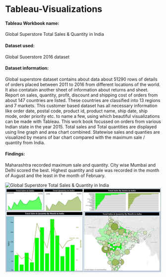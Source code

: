 # Tableau-Visualizations
#### Tableau Workbook name: 
Global Superstore Total Sales & Quantity in India
#### Dataset used: 
Global Suoerstore 2016 dataset

#### Dataset information: 
Global superstore dataset contains about data about 51290 rows of details of orders placed between 2011 to 2016 from different locations of the world. It also contatain another sheet of information about returns and sheet. Report on sales, quantity, profit, discount and shipping cost of orders from about 147 countries are listed. These countries are classified into 13 regions and 7 markets. This customer based dataset has all necessary information like order date, postal code, product id, product name, ship date, ship mode, order priority etc. to name a few, using which beautiful visualizations can be made with Tableau. This work book focussed on orders from various Indian state in the year 2015. Total sales and Total quantities are displayed using line graph and area chart combined. Statewise sales and quanties are visualized by means of bar chart compared with the maximum sale / quantity from India. 

#### Findings: 
Maharashtra recorded maximum sale and quantity. City wise Mumbai and Delhi scored the best. Highest quantity and sale was recorded in the month of August and the least in the month of February.

![Global Superstore Total Sales & Quantity in India](https://public.tableau.com/views/GlobalSuperstoreTotalSalesQuantityinIndia/SalesQuantity?:language=en-US&publish=yes&:display_count=n&:origin=viz_share_link)
![Visualization](https://github.com/RiniChristy/Tableau-Visualizations/blob/f8695a9ecc05a96bde1ad4b2cbbfafd252e20948/Global%20Super%20Store%20Total%20Sales%20%26%20Quantity%20in%20India.jpg?raw=true "Employee Data title")
